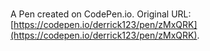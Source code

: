 # 

A Pen created on CodePen.io. Original URL: [https://codepen.io/derrick123/pen/zMxQRK](https://codepen.io/derrick123/pen/zMxQRK).



